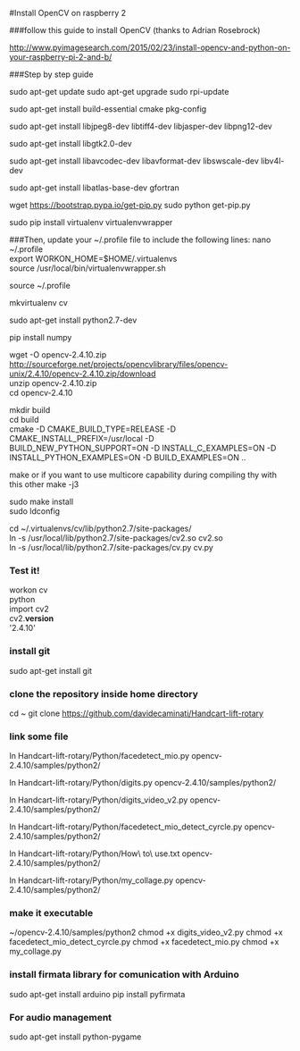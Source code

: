 #Install OpenCV on raspberry 2

###follow this guide to install OpenCV (thanks to Adrian Rosebrock)

http://www.pyimagesearch.com/2015/02/23/install-opencv-and-python-on-your-raspberry-pi-2-and-b/

###Step by step guide


sudo apt-get update
sudo apt-get upgrade
sudo rpi-update

sudo apt-get install build-essential cmake pkg-config

sudo apt-get install libjpeg8-dev libtiff4-dev libjasper-dev libpng12-dev

sudo apt-get install libgtk2.0-dev

sudo apt-get install libavcodec-dev libavformat-dev libswscale-dev libv4l-dev

sudo apt-get install libatlas-base-dev gfortran

wget https://bootstrap.pypa.io/get-pip.py
sudo python get-pip.py

sudo pip install virtualenv virtualenvwrapper

###Then, update your ~/.profile  file to include the following lines:
nano ~/.profile  
export WORKON_HOME=$HOME/.virtualenvs  
source /usr/local/bin/virtualenvwrapper.sh  

source ~/.profile

mkvirtualenv cv

sudo apt-get install python2.7-dev

pip install numpy

wget -O opencv-2.4.10.zip http://sourceforge.net/projects/opencvlibrary/files/opencv-unix/2.4.10/opencv-2.4.10.zip/download  
unzip opencv-2.4.10.zip  
cd opencv-2.4.10

mkdir build  
cd build  
cmake -D CMAKE_BUILD_TYPE=RELEASE -D CMAKE_INSTALL_PREFIX=/usr/local -D BUILD_NEW_PYTHON_SUPPORT=ON -D INSTALL_C_EXAMPLES=ON -D INSTALL_PYTHON_EXAMPLES=ON  -D BUILD_EXAMPLES=ON ..

make
or if you want to use multicore capability during compiling thy with this other
make -j3


sudo make install  
sudo ldconfig

cd ~/.virtualenvs/cv/lib/python2.7/site-packages/  
ln -s /usr/local/lib/python2.7/site-packages/cv2.so cv2.so  
ln -s /usr/local/lib/python2.7/site-packages/cv.py cv.py  


### Test it!
workon cv  
python  
import cv2  
cv2.__version__  
'2.4.10'

### install git
sudo apt-get install git

### clone the repository inside home directory
cd ~
git clone https://github.com/davidecaminati/Handcart-lift-rotary

### link some file 
ln Handcart-lift-rotary/Python/facedetect_mio.py opencv-2.4.10/samples/python2/

ln Handcart-lift-rotary/Python/digits.py opencv-2.4.10/samples/python2/

ln Handcart-lift-rotary/Python/digits_video_v2.py opencv-2.4.10/samples/python2/

ln Handcart-lift-rotary/Python/facedetect_mio_detect_cyrcle.py opencv-2.4.10/samples/python2/

ln Handcart-lift-rotary/Python/How\ to\ use.txt opencv-2.4.10/samples/python2/    

ln Handcart-lift-rotary/Python/my_collage.py opencv-2.4.10/samples/python2/

### make it executable
~/opencv-2.4.10/samples/python2
chmod +x digits_video_v2.py
chmod +x facedetect_mio_detect_cyrcle.py
chmod +x facedetect_mio.py
chmod +x my_collage.py

### install firmata library for comunication with Arduino
sudo apt-get install arduino
pip install pyfirmata

### For audio management
sudo apt-get install python-pygame
